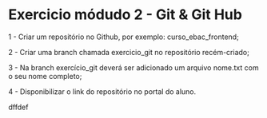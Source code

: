# Exercicio módudo 2 - Git & Git Hub

1 - Criar um repositório no Github, por exemplo: curso_ebac_frontend;

2 - Criar uma branch chamada exercicio_git no repositório recém-criado;

3 - Na branch exercício_git deverá ser adicionado um arquivo nome.txt com o seu nome completo;

4 - Disponibilizar o link do repositório no portal do aluno.


dffdef